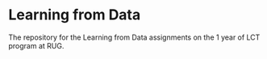# Learning from Data
The repository for the Learning from Data assignments on the 1 year of LCT program at RUG.

